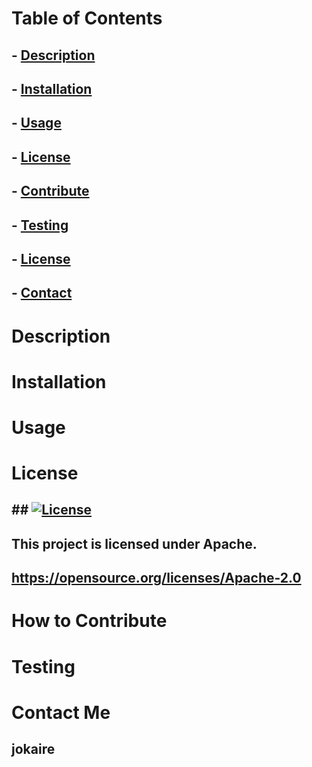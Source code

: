   # 
  ##
  # Table of Contents
  ## - [Description](#description)
  ## - [Installation](#installation)
  ## - [Usage](#usage)
  ## - [License](#license)
  ## - [Contribute](#contribute)
  ## - [Testing](#testing)
  ## - [License](#license)
  ## - [Contact](#contact)
  ##
  # Description
  ## 
  ##
  # Installation
  ## 
  ##
  # Usage
  ## 
  ##
  # License
  ## ## [![License](https://img.shields.io/badge/License-Apache%202.0-blue.svg)](https://opensource.org/licenses/Apache-2.0)
  ## This project is licensed under Apache.
  ## https://opensource.org/licenses/Apache-2.0
  ##
  # How to Contribute
  ## 
  ##
  # Testing
  ## 
  ##
  # Contact Me
  ## jokaire
  ## 
